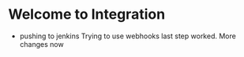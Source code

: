 # Welcome to Integration
- pushing to jenkins
Trying to use webhooks
last step worked. More changes now